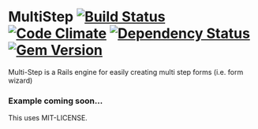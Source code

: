 # MultiStep [![Build Status](https://travis-ci.org/rahult/multi-step.png?branch=master)](https://travis-ci.org/rahult/multi-step) [![Code Climate](https://codeclimate.com/github/rahult/multi-step.png)](https://codeclimate.com/github/rahult/multi-step) [![Dependency Status](https://gemnasium.com/rahult/multi-step.png)](https://gemnasium.com/rahult/multi-step) [![Gem Version](https://badge.fury.io/rb/multi-step.png)](http://badge.fury.io/rb/multi-step)

Multi-Step is a Rails engine for easily creating multi step forms (i.e. form wizard)

### Example coming soon…

This uses MIT-LICENSE.
